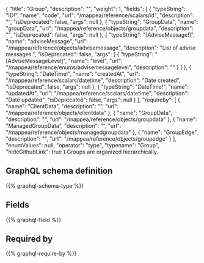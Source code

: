 {
  "title": "Group",
  "description": "",
  "weight": 1,
  "fields": [
    {
      "typeString": "ID!",
      "name": "code",
      "url": "/mappea/reference/scalars/id",
      "description": "",
      "isDeprecated": false,
      "args": null
    },
    {
      "typeString": "GroupData",
      "name": "groupData",
      "url": "/mappea/reference/objects/groupdata",
      "description": "",
      "isDeprecated": false,
      "args": null
    },
    {
      "typeString": "[AdviseMessage!]",
      "name": "adviseMessage",
      "url": "/mappea/reference/objects/advisemessage",
      "description": "List of advise messages.",
      "isDeprecated": false,
      "args": [
        {
          "typeString": "[AdviseMessageLevel]",
          "name": "level",
          "url": "/mappea/reference/enums/advisemessagelevel",
          "description": ""
        }
      ]
    },
    {
      "typeString": "DateTime!",
      "name": "createdAt",
      "url": "/mappea/reference/scalars/datetime",
      "description": "Date created",
      "isDeprecated": false,
      "args": null
    },
    {
      "typeString": "DateTime!",
      "name": "updatedAt",
      "url": "/mappea/reference/scalars/datetime",
      "description": "Date updated",
      "isDeprecated": false,
      "args": null
    }
  ],
  "requireby": [
    {
      "name": "ClientData",
      "description": "",
      "url": "/mappea/reference/objects/clientdata"
    },
    {
      "name": "GroupData",
      "description": "",
      "url": "/mappea/reference/objects/groupdata"
    },
    {
      "name": "ManagedGroupData",
      "description": "",
      "url": "/mappea/reference/objects/managedgroupdata"
    },
    {
      "name": "GroupEdge",
      "description": "",
      "url": "/mappea/reference/objects/groupedge"
    }
  ],
  "enumValues": null,
  "operator": "type",
  "typename": "Group",
  "hideGithubLink": true
}
Groups are organized hierarchically.
## GraphQL schema definition

{{% graphql-schema-type %}}

## Fields

{{% graphql-field %}}

## Required by

{{% graphql-require-by %}}
